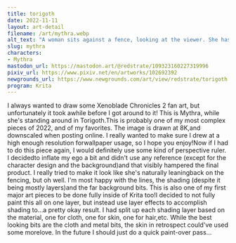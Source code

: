 ```yaml
---
title: torigoth
date: 2022-11-11
layout: art-detail
filename: /art/mythra.webp
alt_text: "A woman sits against a fence, looking at the viewer. She has golden hair, a crown adorned with a green jewel and wears slimwhite armor adorned with black and neon green accents. Her hair is flowing in the wind, and she is currently sat againsta fence on a bridge. In the background is the rest of the town, sitting above the sea of clouds."
slug: mythra
characters:
- Mythra
mastodon_url: https://mastodon.art/@redstrate/109323160227319996
pixiv_url: https://www.pixiv.net/en/artworks/102692392
newgrounds_url: https://www.newgrounds.com/art/view/redstrate/torigoth
program: Krita
---
```

I always wanted to draw some Xenoblade Chronicles 2 fan art, but unfortunately it took awhile before I got around to it! This is Mythra, while she's standing around in Torigoth.This is probably one of my most complex pieces of 2022, and of my favorites. The image is drawn at 8K,and downscaled when posting online. I really wanted to make sure I drew at a high enough resolution forwallpaper usage, so I hope you enjoy!Now if I had to do this piece again, I would definitely use some kind of perspective ruler. I decidedto inflate my ego a bit and didn't use any reference (except for the character design and the background)and that visibly hampered the final product. I really tried to make it look like she's naturally leaningback on the fencing, but oh well. I'm most happy with the lines, the shading (despite it being mostly layers)and the far background bits. This is also one of my first major art pieces to be done fully inside of Krita too!I decided to not fully paint this all on one layer, but instead use layer effects to accomplish shading to...a pretty okay result. I had split up each shading layer based on the material, one for cloth, one for skin, one for hair,etc. While the best looking bits are the cloth and metal bits, the skin in retrospect could've used some morelove. In the future I should just do a quick paint-over pass...
